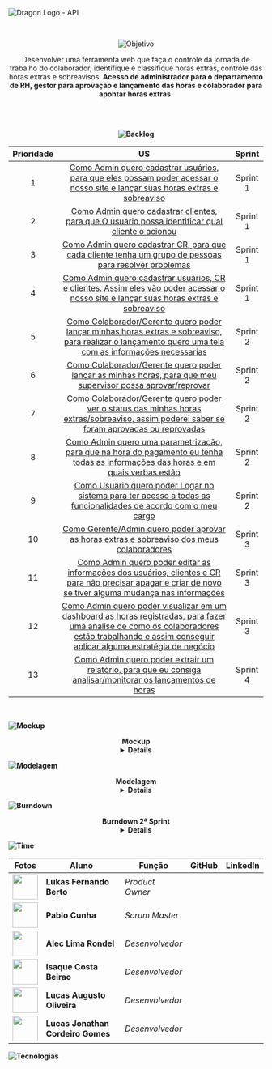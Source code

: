 
![Dragon Logo - API](https://github.com/dragonfatec/Projeto-web/assets/94874696/5eb88b18-ae1f-4093-b75b-593e82f9521c)


<br>
<div align="center">

![Objetivo](https://github.com/dragonfatec/Projeto-web/assets/94874696/12a1923f-ad28-4d14-86b6-f9264330c0b0)

Desenvolver uma ferramenta web que faça o controle da jornada de trabalho do colaborador, identifique e classifique horas extras, controle das horas extras e sobreavisos.<b>
Acesso de administrador para o departamento de RH, gestor para aprovação e lançamento das horas e colaborador para apontar horas extras.<b>

</div>
</br>


<br>
<div align="center">

![Backlog](https://github.com/dragonfatec/Projeto-web/assets/94874696/038072e3-d06f-4b44-b0b5-45d83e41e8e5)

| Prioridade | US | Sprint |
| :-: | :----------: | :---: |
| 1 | <a href="https://github.com/dragonfatec/Projeto-web/issues/34"> Como Admin quero cadastrar usuários, para que eles possam poder acessar o nosso site e lançar suas horas extras e sobreaviso </a> | Sprint 1 |
| 2 | <a href="https://github.com/dragonfatec/Projeto-web/issues/35"> Como Admin quero cadastrar clientes, para que O usuario possa identificar qual cliente o acionou </a> | Sprint 1 |
| 3 | <a href="https://github.com/dragonfatec/Projeto-web/issues/36"> Como Admin quero cadastrar CR, para que cada cliente tenha um grupo de pessoas para resolver problemas </a> | Sprint 1 |
| 4 | <a href="https://github.com/dragonfatec/Projeto-web/issues/16"> Como Admin quero cadastrar usuários, CR e clientes. Assim eles vão poder acessar o nosso site e lançar suas horas extras e sobreaviso </a> | Sprint 1 |
| 5 | <a href="https://github.com/dragonfatec/Projeto-web/issues/10"> Como Colaborador/Gerente quero poder lançar minhas horas extras e sobreaviso, para realizar o lançamento quero uma tela com as informações necessarias </a> | Sprint 2 |
| 6 | <a href="https://dragonprojetos.atlassian.net/browse/DA-17"> Como Colaborador/Gerente quero poder lançar as minhas horas, para que meu supervisor possa aprovar/reprovar </a> | Sprint 2 |
| 7 | <a href="https://dragonprojetos.atlassian.net/browse/DA-18"> Como Colaborador/Gerente quero poder ver o status das minhas horas extras/sobreaviso, assim poderei saber se foram aprovadas ou reprovadas </a> | Sprint 2 |
| 8 | <a href=""> Como Admin quero uma parametrização, para que na hora do pagamento eu tenha todas as informações das horas e em quais verbas estão </a> | Sprint 2 |
| 9 | <a href="https://dragonprojetos.atlassian.net/browse/DA-24"> Como Usuário quero poder Logar no sistema para ter acesso a todas as funcionalidades de acordo com o meu cargo </a> | Sprint 2 |
| 10 | <a href="https://dragonprojetos.atlassian.net/browse/DA-30"> Como Gerente/Admin quero poder aprovar as horas extras e sobreaviso dos meus colaboradores </a> | Sprint 3 |
| 11 | <a href="https://dragonprojetos.atlassian.net/browse/DA-32"> Como Admin quero poder editar as informações dos usuários, clientes e CR para não precisar apagar e criar de novo se tiver alguma mudança nas informações </a> | Sprint 3 |
| 12 | <a href="https://dragonprojetos.atlassian.net/browse/DA-38"> Como Admin quero poder visualizar em um dashboard as horas registradas, para fazer uma analise de como os colaboradores estão trabalhando e assim conseguir aplicar alguma estratégia de negócio </a> | Sprint 3 |
| 13 | <a href="https://dragonprojetos.atlassian.net/browse/DA-50"> Como Admin quero poder extrair um relatório, para que eu consiga analisar/monitorar os lançamentos de horas </a> | Sprint 4 |

</div>
</br>

![Mockup](https://github.com/dragonfatec/Projeto-web/assets/94874696/7ab90f1c-7cb0-42a8-9f45-41d55c9f3671)
<div align="center"> Mockup </div>
<details align="center">
 
 ![2023-10-03-22-48-40](https://github.com/dragonfatec/Projeto-web/assets/94874696/78bfbdb7-6a59-4ebf-8093-bcbd70001a35)

</details>

![Modelagem](https://github.com/dragonfatec/Projeto-web/assets/94874696/df8a6570-7ddc-4a6a-8568-8a24d873641d)
<div align="center"> Modelagem </div>
<details align="center">
 
![image](https://github.com/dragonfatec/Projeto-web/assets/107444159/63630370-4875-4d81-932c-e9126994a1b0)

</details>


![Burndown](https://github.com/dragonfatec/Projeto-web/assets/94874696/b70c8569-461d-40ef-93ed-637de1f103df)
<div align="center"> Burndown 2ª Sprint </div>
<details align="center">

 ![burndown](https://github.com/dragonfatec/Projeto-web/assets/111435624/0a3e8c4b-8ca6-404b-b924-67e0af0a52ae)

</details>

![Time](https://github.com/dragonfatec/Projeto-web/assets/94874696/dadcade6-8f3e-438f-ac79-124877cbeba6)

<div align="center">
 <table>
 <thead>
 <tr>
 <th>Fotos</th>
 <th>Aluno</th>
 <th>Função</th>
 <th>GitHub</th>
 <th>LinkedIn</th>
 </tr>
 </thead>
 <tbody>
 <tr>
 <td><img src="https://avatars.githubusercontent.com/u/94874696?v=4" width="50" height="50"></td>
 <td><strong>Lukas Fernando Berto</strong></td>
 <td><em>Product Owner</em></td>
 <td><a href="https://github.com/LukasFernando"><img src="https://camo.githubusercontent.com/34f11e6964319f34c6c7153d65d7e5a9df4ba3ab0f7ea9a97a1db25c885f1c47/68747470733a2f2f6269742e6c792f336639586f3050" alt="" data-canonical-src="https://bit.ly/3f9Xo0P" style="max-width: 100%;"></a></td>
 <td><a href="https://www.linkedin.com/in/lukas-fernando/" rel="nofollow"><img src="https://camo.githubusercontent.com/e804cb8a525c57bff5e5d5d978558cd7497b03c08c7734a1bf6eb9ac7e6b6909/68747470733a2f2f6269742e6c792f3250315a6f674d" alt="" data-canonical-src="https://bit.ly/2P1ZogM" style="max-width: 100%;"></a></td>
 </tr>

 <tr>
 <td><img src="https://avatars.githubusercontent.com/u/111435624?v=4" width="50" height="50"></td>
 <td><strong>Pablo Cunha</strong></td>
 <td><em>Scrum Master</em></td>
 <td><a href="https://github.com/pabloo-cunha"><img src="https://camo.githubusercontent.com/34f11e6964319f34c6c7153d65d7e5a9df4ba3ab0f7ea9a97a1db25c885f1c47/68747470733a2f2f6269742e6c792f336639586f3050" alt="" data-canonical-src="https://bit.ly/3f9Xo0P" style="max-width: 100%;"></a></td>
 <td><a href="https://www.linkedin.com/in/pabloo-cunha/" rel="nofollow"><img src="https://camo.githubusercontent.com/e804cb8a525c57bff5e5d5d978558cd7497b03c08c7734a1bf6eb9ac7e6b6909/68747470733a2f2f6269742e6c792f3250315a6f674d" alt="" data-canonical-src="https://bit.ly/2P1ZogM" style="max-width: 100%;"></a></td>
 </tr>

 <tr>
 <td><img src="https://avatars.githubusercontent.com/u/43094055?v=4" width="50" height="50"></td>
 <td><strong>Alec Lima Rondel</strong></td>
 <td><em>Desenvolvedor</em></td>
 <td><a href="https://github.com/aleclr"><img src="https://camo.githubusercontent.com/34f11e6964319f34c6c7153d65d7e5a9df4ba3ab0f7ea9a97a1db25c885f1c47/68747470733a2f2f6269742e6c792f336639586f3050" alt="" data-canonical-src="https://bit.ly/3f9Xo0P" style="max-width: 100%;"></a></td>
 <td><a href="https://www.linkedin.com/in/alecrondel/" rel="nofollow"><img src="https://camo.githubusercontent.com/e804cb8a525c57bff5e5d5d978558cd7497b03c08c7734a1bf6eb9ac7e6b6909/68747470733a2f2f6269742e6c792f3250315a6f674d" alt="" data-canonical-src="https://bit.ly/2P1ZogM" style="max-width: 100%;"></a></td>
 </tr>
 
<tr>
 <td><img src="https://avatars.githubusercontent.com/u/71735146?v=4" width="50" height="50"></td>
 <td><strong>Isaque Costa Beirao</strong></td>
 <td><em>Desenvolvedor</em></td>
 <td><a href="http://github.com/isaquebeirao"><img src="https://camo.githubusercontent.com/34f11e6964319f34c6c7153d65d7e5a9df4ba3ab0f7ea9a97a1db25c885f1c47/68747470733a2f2f6269742e6c792f336639586f3050" alt="" data-canonical-src="https://bit.ly/3f9Xo0P" style="max-width: 100%;"></a></td>
 <td><a href="http://www.linkedin.com/in/isaquebeirao" rel="nofollow"><img src="https://camo.githubusercontent.com/e804cb8a525c57bff5e5d5d978558cd7497b03c08c7734a1bf6eb9ac7e6b6909/68747470733a2f2f6269742e6c792f3250315a6f674d" alt="" data-canonical-src="https://bit.ly/2P1ZogM" style="max-width: 100%;"></a></td>
</tr>

 <tr>
 <td><img src="https://avatars.githubusercontent.com/u/107444159?v=4" width="50" height="50"></td>
 <td><strong>Lucas Augusto Oliveira</strong></td>
 <td><em>Desenvolvedor</em></td>
 <td><a href="https://github.com/LucasOliveira321"><img src="https://camo.githubusercontent.com/34f11e6964319f34c6c7153d65d7e5a9df4ba3ab0f7ea9a97a1db25c885f1c47/68747470733a2f2f6269742e6c792f336639586f3050" alt="" data-canonical-src="https://bit.ly/3f9Xo0P" style="max-width: 100%;"></a></td>
 <td><a href="https://www.linkedin.com/in/lucas-oliveira-1a1275108/" rel="nofollow"><img src="https://camo.githubusercontent.com/e804cb8a525c57bff5e5d5d978558cd7497b03c08c7734a1bf6eb9ac7e6b6909/68747470733a2f2f6269742e6c792f3250315a6f674d" alt="" data-canonical-src="https://bit.ly/2P1ZogM" style="max-width: 100%;"></a></td>
 </tr>
 
 <tr>
 <td><img src="https://avatars.githubusercontent.com/u/111617449?v=4" width="50" height="50"></td>
 <td><strong>Lucas Jonathan Cordeiro Gomes</strong></td>
 <td><em>Desenvolvedor</em></td>
 <td><a href="https://github.com/lucasjonathangomes"><img src="https://camo.githubusercontent.com/34f11e6964319f34c6c7153d65d7e5a9df4ba3ab0f7ea9a97a1db25c885f1c47/68747470733a2f2f6269742e6c792f336639586f3050" alt="" data-canonical-src="https://bit.ly/3f9Xo0P" style="max-width: 100%;"></a></td>
 <td><a href="https://www.linkedin.com/in/lucasjonathancordeirogomes/" rel="nofollow"><img src="https://camo.githubusercontent.com/e804cb8a525c57bff5e5d5d978558cd7497b03c08c7734a1bf6eb9ac7e6b6909/68747470733a2f2f6269742e6c792f3250315a6f674d" alt="" data-canonical-src="https://bit.ly/2P1ZogM" style="max-width: 100%;"></a></td>
 </tr>
 </tbody>
 </table>
</div>


![Tecnologias](https://github.com/dragonfatec/Projeto-web/assets/94874696/05d865a0-3012-461a-965a-42a558a43b7a)

